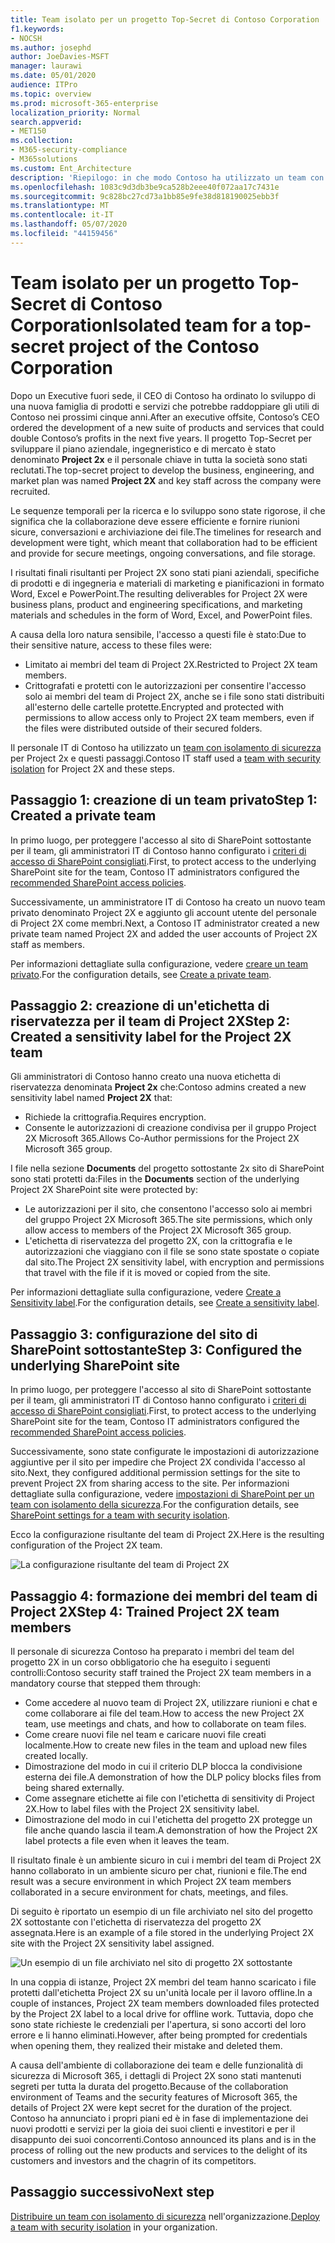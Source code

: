 ```yaml
---
title: Team isolato per un progetto Top-Secret di Contoso Corporation
f1.keywords:
- NOCSH
ms.author: josephd
author: JoeDavies-MSFT
manager: laurawi
ms.date: 05/01/2020
audience: ITPro
ms.topic: overview
ms.prod: microsoft-365-enterprise
localization_priority: Normal
search.appverid:
- MET150
ms.collection:
- M365-security-compliance
- M365solutions
ms.custom: Ent_Architecture
description: 'Riepilogo: in che modo Contoso ha utilizzato un team con isolamento di sicurezza per un progetto Top-Secret per sviluppare una nuova famiglia di prodotti e servizi.'
ms.openlocfilehash: 1083c9d3db3be9ca528b2eee40f072aa17c7431e
ms.sourcegitcommit: 9c828bc27cd73a1bb85e9fe38d818190025ebb3f
ms.translationtype: MT
ms.contentlocale: it-IT
ms.lasthandoff: 05/07/2020
ms.locfileid: "44159456"
---
```

# <a name="isolated-team-for-a-top-secret-project-of-the-contoso-corporation"></a><span data-ttu-id="70174-103">Team isolato per un progetto Top-Secret di Contoso Corporation</span><span class="sxs-lookup"><span data-stu-id="70174-103">Isolated team for a top-secret project of the Contoso Corporation</span></span>

<span data-ttu-id="70174-104">Dopo un Executive fuori sede, il CEO di Contoso ha ordinato lo sviluppo di una nuova famiglia di prodotti e servizi che potrebbe raddoppiare gli utili di Contoso nei prossimi cinque anni.</span><span class="sxs-lookup"><span data-stu-id="70174-104">After an executive offsite, Contoso’s CEO ordered the development of a new suite of products and services that could double Contoso’s profits in the next five years.</span></span> <span data-ttu-id="70174-105">Il progetto Top-Secret per sviluppare il piano aziendale, ingegneristico e di mercato è stato denominato **Project 2x** e il personale chiave in tutta la società sono stati reclutati.</span><span class="sxs-lookup"><span data-stu-id="70174-105">The top-secret project to develop the business, engineering, and market plan was named **Project 2X** and key staff across the company were recruited.</span></span> 

<span data-ttu-id="70174-106">Le sequenze temporali per la ricerca e lo sviluppo sono state rigorose, il che significa che la collaborazione deve essere efficiente e fornire riunioni sicure, conversazioni e archiviazione dei file.</span><span class="sxs-lookup"><span data-stu-id="70174-106">The timelines for research and development were tight, which meant that collaboration had to be efficient and provide for secure meetings, ongoing conversations, and file storage.</span></span>

<span data-ttu-id="70174-107">I risultati finali risultanti per Project 2X sono stati piani aziendali, specifiche di prodotti e di ingegneria e materiali di marketing e pianificazioni in formato Word, Excel e PowerPoint.</span><span class="sxs-lookup"><span data-stu-id="70174-107">The resulting deliverables for Project 2X were business plans, product and engineering specifications, and marketing materials and schedules in the form of Word, Excel, and PowerPoint files.</span></span> 

<span data-ttu-id="70174-108">A causa della loro natura sensibile, l'accesso a questi file è stato:</span><span class="sxs-lookup"><span data-stu-id="70174-108">Due to their sensitive nature, access to these files were:</span></span>

- <span data-ttu-id="70174-109">Limitato ai membri del team di Project 2X.</span><span class="sxs-lookup"><span data-stu-id="70174-109">Restricted to Project 2X team members.</span></span>
- <span data-ttu-id="70174-110">Crittografati e protetti con le autorizzazioni per consentire l'accesso solo ai membri del team di Project 2X, anche se i file sono stati distribuiti all'esterno delle cartelle protette.</span><span class="sxs-lookup"><span data-stu-id="70174-110">Encrypted and protected with permissions to allow access only to Project 2X team members, even if the files were distributed outside of their secured folders.</span></span>

<span data-ttu-id="70174-111">Il personale IT di Contoso ha utilizzato un [team con isolamento di sicurezza](secure-teams-security-isolation.md) per Project 2x e questi passaggi.</span><span class="sxs-lookup"><span data-stu-id="70174-111">Contoso IT staff used a [team with security isolation](secure-teams-security-isolation.md) for Project 2X and these steps.</span></span>

## <a name="step-1-created-a-private-team"></a><span data-ttu-id="70174-112">Passaggio 1: creazione di un team privato</span><span class="sxs-lookup"><span data-stu-id="70174-112">Step 1: Created a private team</span></span>

<span data-ttu-id="70174-113">In primo luogo, per proteggere l'accesso al sito di SharePoint sottostante per il team, gli amministratori IT di Contoso hanno configurato i [criteri di accesso di SharePoint consigliati](../enterprise/sharepoint-file-access-policies.md).</span><span class="sxs-lookup"><span data-stu-id="70174-113">First, to protect access to the underlying SharePoint site for the team, Contoso IT administrators configured the [recommended SharePoint access policies](../enterprise/sharepoint-file-access-policies.md).</span></span>

<span data-ttu-id="70174-114">Successivamente, un amministratore IT di Contoso ha creato un nuovo team privato denominato Project 2X e aggiunto gli account utente del personale di Project 2X come membri.</span><span class="sxs-lookup"><span data-stu-id="70174-114">Next, a Contoso IT administrator created a new private team named Project 2X and added the user accounts of Project 2X staff as members.</span></span>

<span data-ttu-id="70174-115">Per informazioni dettagliate sulla configurazione, vedere [creare un team privato](secure-teams-security-isolation.md#create-a-private-team).</span><span class="sxs-lookup"><span data-stu-id="70174-115">For the configuration details, see [Create a private team](secure-teams-security-isolation.md#create-a-private-team).</span></span>

## <a name="step-2-created-a-sensitivity-label-for-the-project-2x-team"></a><span data-ttu-id="70174-116">Passaggio 2: creazione di un'etichetta di riservatezza per il team di Project 2X</span><span class="sxs-lookup"><span data-stu-id="70174-116">Step 2: Created a sensitivity label for the Project 2X team</span></span>

<span data-ttu-id="70174-117">Gli amministratori di Contoso hanno creato una nuova etichetta di riservatezza denominata **Project 2x** che:</span><span class="sxs-lookup"><span data-stu-id="70174-117">Contoso admins created a new sensitivity label named **Project 2X** that:</span></span>

- <span data-ttu-id="70174-118">Richiede la crittografia.</span><span class="sxs-lookup"><span data-stu-id="70174-118">Requires encryption.</span></span>
- <span data-ttu-id="70174-119">Consente le autorizzazioni di creazione condivisa per il gruppo Project 2X Microsoft 365.</span><span class="sxs-lookup"><span data-stu-id="70174-119">Allows Co-Author permissions for the Project 2X Microsoft 365 group.</span></span>

<span data-ttu-id="70174-120">I file nella sezione **Documents** del progetto sottostante 2x sito di SharePoint sono stati protetti da:</span><span class="sxs-lookup"><span data-stu-id="70174-120">Files in the **Documents** section of the underlying Project 2X SharePoint site were protected by:</span></span>

- <span data-ttu-id="70174-121">Le autorizzazioni per il sito, che consentono l'accesso solo ai membri del gruppo Project 2X Microsoft 365.</span><span class="sxs-lookup"><span data-stu-id="70174-121">The site permissions, which only allow access to members of the Project 2X Microsoft 365 group.</span></span>
- <span data-ttu-id="70174-122">L'etichetta di riservatezza del progetto 2X, con la crittografia e le autorizzazioni che viaggiano con il file se sono state spostate o copiate dal sito.</span><span class="sxs-lookup"><span data-stu-id="70174-122">The Project 2X sensitivity label, with encryption and permissions that travel with the file if it is moved or copied from the site.</span></span>

<span data-ttu-id="70174-123">Per informazioni dettagliate sulla configurazione, vedere [Create a Sensitivity label](secure-teams-security-isolation.md#create-a-sensitivity-label).</span><span class="sxs-lookup"><span data-stu-id="70174-123">For the configuration details, see [Create a sensitivity label](secure-teams-security-isolation.md#create-a-sensitivity-label).</span></span>

## <a name="step-3-configured-the-underlying-sharepoint-site"></a><span data-ttu-id="70174-124">Passaggio 3: configurazione del sito di SharePoint sottostante</span><span class="sxs-lookup"><span data-stu-id="70174-124">Step 3: Configured the underlying SharePoint site</span></span>

<span data-ttu-id="70174-125">In primo luogo, per proteggere l'accesso al sito di SharePoint sottostante per il team, gli amministratori IT di Contoso hanno configurato i [criteri di accesso di SharePoint consigliati](../enterprise/sharepoint-file-access-policies.md).</span><span class="sxs-lookup"><span data-stu-id="70174-125">First, to protect access to the underlying SharePoint site for the team, Contoso IT administrators configured the [recommended SharePoint access policies](../enterprise/sharepoint-file-access-policies.md).</span></span>

<span data-ttu-id="70174-126">Successivamente, sono state configurate le impostazioni di autorizzazione aggiuntive per il sito per impedire che Project 2X condivida l'accesso al sito.</span><span class="sxs-lookup"><span data-stu-id="70174-126">Next, they configured additional permission settings for the site to prevent Project 2X from sharing access to the site.</span></span> <span data-ttu-id="70174-127">Per informazioni dettagliate sulla configurazione, vedere [impostazioni di SharePoint per un team con isolamento della sicurezza](secure-teams-security-isolation.md#sharepoint-settings).</span><span class="sxs-lookup"><span data-stu-id="70174-127">For the configuration details, see [SharePoint settings for a team with security isolation](secure-teams-security-isolation.md#sharepoint-settings).</span></span>

<span data-ttu-id="70174-128">Ecco la configurazione risultante del team di Project 2X.</span><span class="sxs-lookup"><span data-stu-id="70174-128">Here is the resulting configuration of the Project 2X team.</span></span>

![La configurazione risultante del team di Project 2X](../media/contoso-team-for-top-secret-project/contoso-team-for-top-secret-project.png)

 ## <a name="step-4-trained-project-2x-team-members"></a><span data-ttu-id="70174-130">Passaggio 4: formazione dei membri del team di Project 2X</span><span class="sxs-lookup"><span data-stu-id="70174-130">Step 4: Trained Project 2X team members</span></span>

<span data-ttu-id="70174-131">Il personale di sicurezza Contoso ha preparato i membri del team del progetto 2X in un corso obbligatorio che ha eseguito i seguenti controlli:</span><span class="sxs-lookup"><span data-stu-id="70174-131">Contoso security staff trained the Project 2X team members in a mandatory course that stepped them through:</span></span>

- <span data-ttu-id="70174-132">Come accedere al nuovo team di Project 2X, utilizzare riunioni e chat e come collaborare ai file del team.</span><span class="sxs-lookup"><span data-stu-id="70174-132">How to access the new Project 2X team, use meetings and chats, and how to collaborate on team files.</span></span>
- <span data-ttu-id="70174-133">Come creare nuovi file nel team e caricare nuovi file creati localmente.</span><span class="sxs-lookup"><span data-stu-id="70174-133">How to create new files in the team and upload new files created locally.</span></span>
- <span data-ttu-id="70174-134">Dimostrazione del modo in cui il criterio DLP blocca la condivisione esterna dei file.</span><span class="sxs-lookup"><span data-stu-id="70174-134">A demonstration of how the DLP policy blocks files from being shared externally.</span></span>
- <span data-ttu-id="70174-135">Come assegnare etichette ai file con l'etichetta di sensitivity di Project 2X.</span><span class="sxs-lookup"><span data-stu-id="70174-135">How to label files with the Project 2X sensitivity label.</span></span>
- <span data-ttu-id="70174-136">Dimostrazione del modo in cui l'etichetta del progetto 2X protegge un file anche quando lascia il team.</span><span class="sxs-lookup"><span data-stu-id="70174-136">A demonstration of how the Project 2X  label protects a file even when it leaves the team.</span></span>

<span data-ttu-id="70174-137">Il risultato finale è un ambiente sicuro in cui i membri del team di Project 2X hanno collaborato in un ambiente sicuro per chat, riunioni e file.</span><span class="sxs-lookup"><span data-stu-id="70174-137">The end result was a secure environment in which Project 2X team members collaborated in a secure environment for chats, meetings, and files.</span></span>

<span data-ttu-id="70174-138">Di seguito è riportato un esempio di un file archiviato nel sito del progetto 2X sottostante con l'etichetta di riservatezza del progetto 2X assegnata.</span><span class="sxs-lookup"><span data-stu-id="70174-138">Here is an example of a file stored in the underlying Project 2X site with the Project 2X sensitivity label assigned.</span></span>

![Un esempio di un file archiviato nel sito di progetto 2X sottostante](../media/contoso-team-for-top-secret-project/contoso-team-for-top-secret-project-example.png)

<span data-ttu-id="70174-140">In una coppia di istanze, Project 2X membri del team hanno scaricato i file protetti dall'etichetta Project 2X su un'unità locale per il lavoro offline.</span><span class="sxs-lookup"><span data-stu-id="70174-140">In a couple of instances, Project 2X team members downloaded files protected by the Project 2X label to a local drive for offline work.</span></span> <span data-ttu-id="70174-141">Tuttavia, dopo che sono state richieste le credenziali per l'apertura, si sono accorti del loro errore e li hanno eliminati.</span><span class="sxs-lookup"><span data-stu-id="70174-141">However, after being prompted for credentials when opening them, they realized their mistake and deleted them.</span></span>

<span data-ttu-id="70174-142">A causa dell'ambiente di collaborazione dei team e delle funzionalità di sicurezza di Microsoft 365, i dettagli di Project 2X sono stati mantenuti segreti per tutta la durata del progetto.</span><span class="sxs-lookup"><span data-stu-id="70174-142">Because of the collaboration environment of Teams and the security features of Microsoft 365, the details of Project 2X were kept secret for the duration of the project.</span></span> <span data-ttu-id="70174-143">Contoso ha annunciato i propri piani ed è in fase di implementazione dei nuovi prodotti e servizi per la gioia dei suoi clienti e investitori e per il disappunto dei suoi concorrenti.</span><span class="sxs-lookup"><span data-stu-id="70174-143">Contoso announced its plans and is in the process of rolling out the new products and services to the delight of its customers and investors and the chagrin of its competitors.</span></span>

## <a name="next-step"></a><span data-ttu-id="70174-144">Passaggio successivo</span><span class="sxs-lookup"><span data-stu-id="70174-144">Next step</span></span>

<span data-ttu-id="70174-145">[Distribuire un team con isolamento di sicurezza](secure-teams-security-isolation.md) nell'organizzazione.</span><span class="sxs-lookup"><span data-stu-id="70174-145">[Deploy a team with security isolation](secure-teams-security-isolation.md) in your organization.</span></span>

